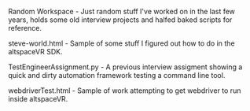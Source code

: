 Random Workspace - Just random stuff I've worked on in the last few years, holds some old interview projects and halfed baked scripts for reference.

steve-world.html - Sample of some stuff I figured out how to do in the altspaceVR SDK.

TestEngineerAssignment.py - A previous interview assigment showing a quick and dirty automation framework testing a command line tool.

webdriverTest.html - Sample of work attempting to get webdriver to run inside altspaceVR.
